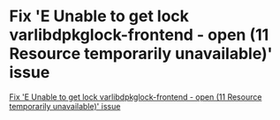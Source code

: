 # Fix 'E Unable to get lock varlibdpkglock-frontend - open (11 Resource temporarily unavailable)' issue
[Fix 'E Unable to get lock varlibdpkglock-frontend - open (11 Resource temporarily unavailable)' issue](https://aiwithcloud.com/2022/09/19/fix_e_unable_to_get_lock_varlibdpkglock_frontend___open_11_resource_temporarily_unavailable_issue/)